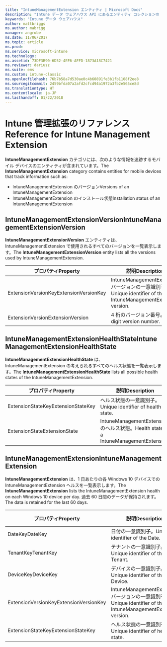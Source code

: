 ```yaml
---
title: "IntuneManagementExtension エンティティ | Microsoft Docs"
description: "Intune データ ウェアハウス API にあるエンティティ コレクションの IntuneManagementExtension エンティティ カテゴリのための参照トピック。"
keywords: "Intune データ ウェアハウス"
author: mattbriggs
ms.author: mabrigg
manager: angrobe
ms.date: 11/06/2017
ms.topic: article
ms.prod: 
ms.service: microsoft-intune
ms.technology: 
ms.assetid: 73DF3B90-6D52-4EF6-AFFD-1873A18C7421
ms.reviewer: dariusz
ms.suite: ems
ms.custom: intune-classic
ms.openlocfilehash: 76b7b58a7d530ae0c4b60891fe3b1fb1108f2ee8
ms.sourcegitcommit: 2459bfda07a2afd2cfcd94a1972a3fb2e565ce8d
ms.translationtype: HT
ms.contentlocale: ja-JP
ms.lasthandoff: 01/22/2018
---
```

# <a name="reference-for-intune-management-extension"></a><span data-ttu-id="da664-104">Intune 管理拡張のリファレンス</span><span class="sxs-lookup"><span data-stu-id="da664-104">Reference for Intune Management Extension</span></span>

<span data-ttu-id="da664-105">**IntuneManagementExtension** カテゴリには、次のような情報を追跡するモバイル デバイスのエンティティが含まれています。</span><span class="sxs-lookup"><span data-stu-id="da664-105">The **IntuneManagementExtension** category contains entities for mobile devices that track information such as:</span></span>

  -  <span data-ttu-id="da664-106">IntuneManagementExtension のバージョン</span><span class="sxs-lookup"><span data-stu-id="da664-106">Versions of an IntuneManagementExtension</span></span>
  -  <span data-ttu-id="da664-107">IntuneManagementExtension のインストール状態</span><span class="sxs-lookup"><span data-stu-id="da664-107">Installation status of an IntuneManagementExtension</span></span>

## <a name="intunemanagementextensionversion"></a><span data-ttu-id="da664-108">IntuneManagementExtensionVersion</span><span class="sxs-lookup"><span data-stu-id="da664-108">IntuneManagementExtensionVersion</span></span>

<span data-ttu-id="da664-109">**IntuneManagementExtensionVersion** エンティティは、IntuneManagementExtension で使用されるすべてのバージョンを一覧表示します。</span><span class="sxs-lookup"><span data-stu-id="da664-109">The **IntuneManagementExtensionVersion** entity lists all the versions used by IntuneManagementExtension.</span></span>

| <span data-ttu-id="da664-110">プロパティ</span><span class="sxs-lookup"><span data-stu-id="da664-110">Property</span></span>  | <span data-ttu-id="da664-111">説明</span><span class="sxs-lookup"><span data-stu-id="da664-111">Description</span></span> | <span data-ttu-id="da664-112">例</span><span class="sxs-lookup"><span data-stu-id="da664-112">Example</span></span> |
|---------|------------|--------|
| <span data-ttu-id="da664-113">ExtensionVersionKey</span><span class="sxs-lookup"><span data-stu-id="da664-113">ExtensionVersionKey</span></span> |<span data-ttu-id="da664-114">IntuneManagementExtension バージョンの一意識別子。</span><span class="sxs-lookup"><span data-stu-id="da664-114">Unique identifier of the IntuneManagementExtension version.</span></span> | <span data-ttu-id="da664-115">1</span><span class="sxs-lookup"><span data-stu-id="da664-115">1</span></span> |
| <span data-ttu-id="da664-116">ExtensionVersion</span><span class="sxs-lookup"><span data-stu-id="da664-116">ExtensionVersion</span></span> |<span data-ttu-id="da664-117">4 桁のバージョン番号。</span><span class="sxs-lookup"><span data-stu-id="da664-117">The 4 digit version number.</span></span> |<span data-ttu-id="da664-118">1.0.2.0</span><span class="sxs-lookup"><span data-stu-id="da664-118">1.0.2.0</span></span> |

## <a name="intunemanagementextensionhealthstate"></a><span data-ttu-id="da664-119">IntuneManagementExtensionHealthState</span><span class="sxs-lookup"><span data-stu-id="da664-119">IntuneManagementExtensionHealthState</span></span>

<span data-ttu-id="da664-120">**IntuneManagementExtensionHealthState** は、IntuneManagementExtension の考えられるすべてのヘルス状態を一覧表示します。</span><span class="sxs-lookup"><span data-stu-id="da664-120">The **IntuneManagementExtensionHealthState** lists all possible health states of the IntuneManagementExtension.</span></span>

| <span data-ttu-id="da664-121">プロパティ</span><span class="sxs-lookup"><span data-stu-id="da664-121">Property</span></span>  | <span data-ttu-id="da664-122">説明</span><span class="sxs-lookup"><span data-stu-id="da664-122">Description</span></span> | <span data-ttu-id="da664-123">例</span><span class="sxs-lookup"><span data-stu-id="da664-123">Example</span></span> |
|---------|------------|--------|
| <span data-ttu-id="da664-124">ExtensionStateKey</span><span class="sxs-lookup"><span data-stu-id="da664-124">ExtensionStateKey</span></span> |<span data-ttu-id="da664-125">ヘルス状態の一意識別子。</span><span class="sxs-lookup"><span data-stu-id="da664-125">Unique identifier of health state.</span></span> | <span data-ttu-id="da664-126">2</span><span class="sxs-lookup"><span data-stu-id="da664-126">2</span></span> |
| <span data-ttu-id="da664-127">ExtensionState</span><span class="sxs-lookup"><span data-stu-id="da664-127">ExtensionState</span></span> |<span data-ttu-id="da664-128">IntuneManagementExtension のヘルス状態。</span><span class="sxs-lookup"><span data-stu-id="da664-128">Health state of a IntuneManagementExtension.</span></span> | <span data-ttu-id="da664-129">Healthy</span><span class="sxs-lookup"><span data-stu-id="da664-129">Healthy</span></span> |

## <a name="intunemanagementextension"></a><span data-ttu-id="da664-130">IntuneManagementExtension</span><span class="sxs-lookup"><span data-stu-id="da664-130">IntuneManagementExtension</span></span>

<span data-ttu-id="da664-131">**IntuneManagementExtension** は、1 日あたりの各 Windows 10 デバイスでの IntuneManagementExtension ヘルスを一覧表示します。</span><span class="sxs-lookup"><span data-stu-id="da664-131">The **IntuneManagementExtension** lists the IntuneManagementExtension health on each Windows 10 device per day.</span></span>
<span data-ttu-id="da664-132">過去 60 日間のデータが保持されます。</span><span class="sxs-lookup"><span data-stu-id="da664-132">The data is retained for the last 60 days.</span></span> 


|      <span data-ttu-id="da664-133">プロパティ</span><span class="sxs-lookup"><span data-stu-id="da664-133">Property</span></span>       |                         <span data-ttu-id="da664-134">説明</span><span class="sxs-lookup"><span data-stu-id="da664-134">Description</span></span>                         | <span data-ttu-id="da664-135">例</span><span class="sxs-lookup"><span data-stu-id="da664-135">Example</span></span> |
|---------------------|-------------------------------------------------------------|---------|
|       <span data-ttu-id="da664-136">DateKey</span><span class="sxs-lookup"><span data-stu-id="da664-136">DateKey</span></span>       |               <span data-ttu-id="da664-137">日付の一意識別子。</span><span class="sxs-lookup"><span data-stu-id="da664-137">Unique identifier of the Date.</span></span>                |   <span data-ttu-id="da664-138">123</span><span class="sxs-lookup"><span data-stu-id="da664-138">123</span></span>   |
|      <span data-ttu-id="da664-139">TenantKey</span><span class="sxs-lookup"><span data-stu-id="da664-139">TenantKey</span></span>      |              <span data-ttu-id="da664-140">テナントの一意識別子。</span><span class="sxs-lookup"><span data-stu-id="da664-140">Unique identifier of the Tenant.</span></span>               |   <span data-ttu-id="da664-141">456</span><span class="sxs-lookup"><span data-stu-id="da664-141">456</span></span>   |
|      <span data-ttu-id="da664-142">DeviceKey</span><span class="sxs-lookup"><span data-stu-id="da664-142">DeviceKey</span></span>      |              <span data-ttu-id="da664-143">デバイスの一意識別子。</span><span class="sxs-lookup"><span data-stu-id="da664-143">Unique identifier of the Device.</span></span>               |   <span data-ttu-id="da664-144">789</span><span class="sxs-lookup"><span data-stu-id="da664-144">789</span></span>   |
| <span data-ttu-id="da664-145">ExtensionVersionKey</span><span class="sxs-lookup"><span data-stu-id="da664-145">ExtensionVersionKey</span></span> | <span data-ttu-id="da664-146">IntuneManagementExtension バージョンの一意識別子。</span><span class="sxs-lookup"><span data-stu-id="da664-146">Unique identifier of the IntuneManagementExtension version.</span></span> |    <span data-ttu-id="da664-147">1</span><span class="sxs-lookup"><span data-stu-id="da664-147">1</span></span>    |
|  <span data-ttu-id="da664-148">ExtensionStateKey</span><span class="sxs-lookup"><span data-stu-id="da664-148">ExtensionStateKey</span></span>  |             <span data-ttu-id="da664-149">ヘルス状態の一意識別子。</span><span class="sxs-lookup"><span data-stu-id="da664-149">Unique identifier of health state.</span></span>              |    <span data-ttu-id="da664-150">2</span><span class="sxs-lookup"><span data-stu-id="da664-150">2</span></span>    |

